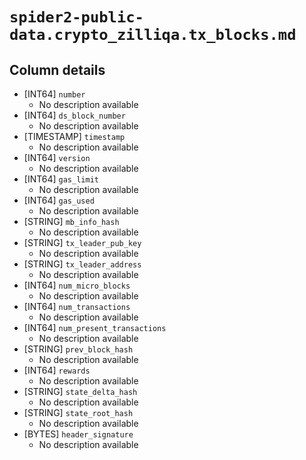# `spider2-public-data.crypto_zilliqa.tx_blocks.md`

## Column details

* [INT64]    `number`
  - No description available
* [INT64]    `ds_block_number`
  - No description available
* [TIMESTAMP]    `timestamp`
  - No description available
* [INT64]    `version`
  - No description available
* [INT64]    `gas_limit`
  - No description available
* [INT64]    `gas_used`
  - No description available
* [STRING]    `mb_info_hash`
  - No description available
* [STRING]    `tx_leader_pub_key`
  - No description available
* [STRING]    `tx_leader_address`
  - No description available
* [INT64]    `num_micro_blocks`
  - No description available
* [INT64]    `num_transactions`
  - No description available
* [INT64]    `num_present_transactions`
  - No description available
* [STRING]    `prev_block_hash`
  - No description available
* [INT64]    `rewards`
  - No description available
* [STRING]    `state_delta_hash`
  - No description available
* [STRING]    `state_root_hash`
  - No description available
* [BYTES]    `header_signature`
  - No description available

